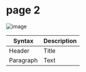 # page 2

![image](https://i.pinimg.com/736x/f7/d6/19/f7d619ada60393e880f29508ca70f79e.jpg)

| Syntax | Description |
| ----------- | ----------- |
| Header | Title |
| Paragraph | Text |